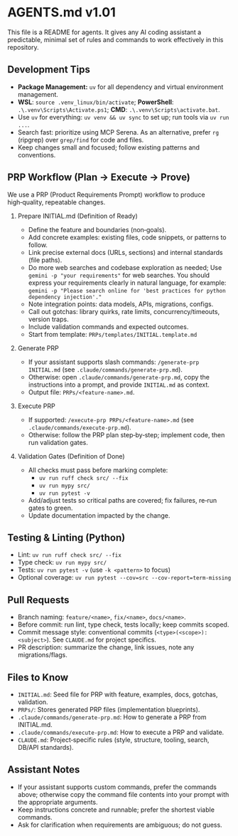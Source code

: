 # AGENTS.md v1.01

This file is a README for agents. It gives any AI coding assistant a predictable, minimal set of rules and commands to work effectively in this repository.

## Development Tips

- **Package Management:** `uv` for all dependency and virtual environment management.
- **WSL**: `source .venv_linux/bin/activate`; **PowerShell**: `.\.venv\Scripts\Activate.ps1`; **CMD**: `.\.venv\Scripts\activate.bat`.
- Use `uv` for everything: `uv venv && uv sync` to set up; run tools via `uv run ...`.
- Search fast: prioritize using MCP Serena. As an alternative, prefer `rg` (ripgrep) over `grep/find` for code and files.
- Keep changes small and focused; follow existing patterns and conventions.

## PRP Workflow (Plan → Execute → Prove)

We use a PRP (Product Requirements Prompt) workflow to produce high‑quality, repeatable changes.

1) Prepare INITIAL.md (Definition of Ready)
   - Define the feature and boundaries (non‑goals).
   - Add concrete examples: existing files, code snippets, or patterns to follow.
   - Link precise external docs (URLs, sections) and internal standards (file paths).
   - Do more web searches and codebase exploration as needed; Use `gemini -p "your requirements"` for web searches. You should express your requirements clearly in natural language, for example: `gemini -p "Please search online for 'best practices for python dependency injection'."`
   - Note integration points: data models, APIs, migrations, configs.
   - Call out gotchas: library quirks, rate limits, concurrency/timeouts, version traps.
   - Include validation commands and expected outcomes.
   - Start from template: `PRPs/templates/INITIAL.template.md`

2) Generate PRP
   - If your assistant supports slash commands: `/generate-prp INITIAL.md` (see `.claude/commands/generate-prp.md`).
   - Otherwise: open `.claude/commands/generate-prp.md`, copy the instructions into a prompt, and provide `INITIAL.md` as context.
   - Output file: `PRPs/<feature-name>.md`.

3) Execute PRP
   - If supported: `/execute-prp PRPs/<feature-name>.md` (see `.claude/commands/execute-prp.md`).
   - Otherwise: follow the PRP plan step‑by‑step; implement code, then run validation gates.

4) Validation Gates (Definition of Done)
   - All checks must pass before marking complete:
     - `uv run ruff check src/ --fix`
     - `uv run mypy src/`
     - `uv run pytest -v`
   - Add/adjust tests so critical paths are covered; fix failures, re‑run gates to green.
   - Update documentation impacted by the change.

## Testing & Linting (Python)

- Lint: `uv run ruff check src/ --fix`
- Type check: `uv run mypy src/`
- Tests: `uv run pytest -v` (use `-k <pattern>` to focus)
- Optional coverage: `uv run pytest --cov=src --cov-report=term-missing`

## Pull Requests

- Branch naming: `feature/<name>`, `fix/<name>`, `docs/<name>`.
- Before commit: run lint, type check, tests locally; keep commits scoped.
- Commit message style: conventional commits (`<type>(<scope>): <subject>`). See `CLAUDE.md` for project specifics.
- PR description: summarize the change, link issues, note any migrations/flags.

## Files to Know

- `INITIAL.md`: Seed file for PRP with feature, examples, docs, gotchas, validation.
- `PRPs/`: Stores generated PRP files (implementation blueprints).
- `.claude/commands/generate-prp.md`: How to generate a PRP from INITIAL.md.
- `.claude/commands/execute-prp.md`: How to execute a PRP and validate.
- `CLAUDE.md`: Project‑specific rules (style, structure, tooling, search, DB/API standards).

## Assistant Notes

- If your assistant supports custom commands, prefer the commands above; otherwise copy the command file contents into your prompt with the appropriate arguments.
- Keep instructions concrete and runnable; prefer the shortest viable commands.
- Ask for clarification when requirements are ambiguous; do not guess.

